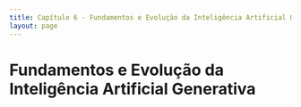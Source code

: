 ```yaml
---
title: Capítulo 6 - Fundamentos e Evolução da Inteligência Artificial Generativa
layout: page
---
```


# Fundamentos e Evolução da Inteligência Artificial Generativa
